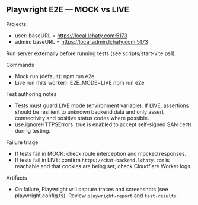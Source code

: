 ## Playwright E2E — MOCK vs LIVE

Projects:
- user: baseURL = https://local.lchaty.com:5173
- admin: baseURL = https://local.admin.lchaty.com:5173

Run server externally before running tests (see scripts/start-vite.ps1).

Commands
- Mock run (default):
  npm run e2e
- Live run (hits worker):
  E2E_MODE=LIVE npm run e2e

Test authoring notes
- Tests must guard LIVE mode (environment variable). If LIVE, assertions should be resilient to unknown backend data and only assert connectivity and positive status codes where possible.
- use.ignoreHTTPSErrors: true is enabled to accept self-signed SAN certs during testing.

Failure triage
- If tests fail in MOCK: check route interception and mocked responses.
- If tests fail in LIVE: confirm `https://chat-backend.lchaty.com` is reachable and that cookies are being set; check Cloudflare Worker logs.

Artifacts
- On failure, Playwright will capture traces and screenshots (see playwright.config.ts). Review `playwright-report` and `test-results`.
